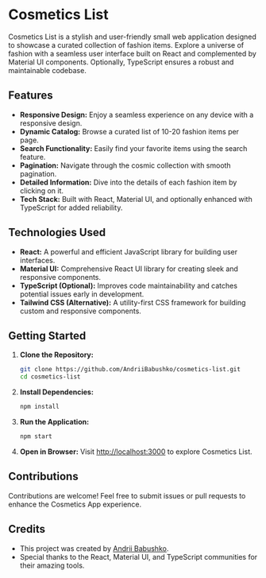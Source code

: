 # Cosmetics List

Cosmetics List is a stylish and user-friendly small web application designed to showcase a curated collection of fashion
items. Explore a universe of fashion with a seamless user interface built on React and complemented by Material UI
components. Optionally, TypeScript ensures a robust and maintainable codebase.

## Features

- **Responsive Design:** Enjoy a seamless experience on any device with a responsive design.
- **Dynamic Catalog:** Browse a curated list of 10-20 fashion items per page.
- **Search Functionality:** Easily find your favorite items using the search feature.
- **Pagination:** Navigate through the cosmic collection with smooth pagination.
- **Detailed Information:** Dive into the details of each fashion item by clicking on it.
- **Tech Stack:** Built with React, Material UI, and optionally enhanced with TypeScript for added reliability.

## Technologies Used

- **React:** A powerful and efficient JavaScript library for building user interfaces.
- **Material UI:** Comprehensive React UI library for creating sleek and responsive components.
- **TypeScript (Optional):** Improves code maintainability and catches potential issues early in development.
- **Tailwind CSS (Alternative):** A utility-first CSS framework for building custom and responsive components.

## Getting Started

1. **Clone the Repository:**
    ```bash
    git clone https://github.com/AndriiBabushko/cosmetics-list.git
    cd cosmetics-list
    ```

2. **Install Dependencies:**
    ```bash
    npm install
    ```

3. **Run the Application:**
    ```bash
    npm start
    ```

4. **Open in Browser:**
   Visit [http://localhost:3000](http://localhost:3000) to explore Cosmetics List.

## Contributions

Contributions are welcome! Feel free to submit issues or pull requests to enhance the Cosmetics App experience.

## Credits

- This project was created by [Andrii Babushko](https://github.com/AndriiBabushko).
- Special thanks to the React, Material UI, and TypeScript communities for their amazing tools.

